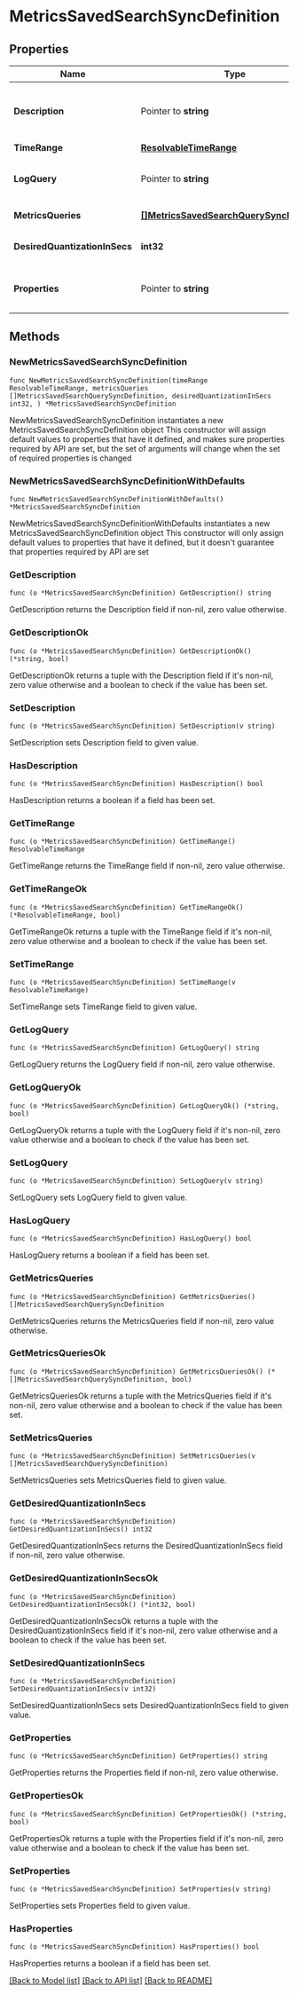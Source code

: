 # MetricsSavedSearchSyncDefinition

## Properties

Name | Type | Description | Notes
------------ | ------------- | ------------- | -------------
**Description** | Pointer to **string** | Item description in the content library. | [optional] 
**TimeRange** | [**ResolvableTimeRange**](ResolvableTimeRange.md) |  | 
**LogQuery** | Pointer to **string** | Query used to add an overlay to the chart. | [optional] 
**MetricsQueries** | [**[]MetricsSavedSearchQuerySyncDefinition**](MetricsSavedSearchQuerySyncDefinition.md) | Metrics queries. | 
**DesiredQuantizationInSecs** | **int32** | Desired quantization in seconds. | 
**Properties** | Pointer to **string** | Chart properties. This field is optional. | [optional] 

## Methods

### NewMetricsSavedSearchSyncDefinition

`func NewMetricsSavedSearchSyncDefinition(timeRange ResolvableTimeRange, metricsQueries []MetricsSavedSearchQuerySyncDefinition, desiredQuantizationInSecs int32, ) *MetricsSavedSearchSyncDefinition`

NewMetricsSavedSearchSyncDefinition instantiates a new MetricsSavedSearchSyncDefinition object
This constructor will assign default values to properties that have it defined,
and makes sure properties required by API are set, but the set of arguments
will change when the set of required properties is changed

### NewMetricsSavedSearchSyncDefinitionWithDefaults

`func NewMetricsSavedSearchSyncDefinitionWithDefaults() *MetricsSavedSearchSyncDefinition`

NewMetricsSavedSearchSyncDefinitionWithDefaults instantiates a new MetricsSavedSearchSyncDefinition object
This constructor will only assign default values to properties that have it defined,
but it doesn't guarantee that properties required by API are set

### GetDescription

`func (o *MetricsSavedSearchSyncDefinition) GetDescription() string`

GetDescription returns the Description field if non-nil, zero value otherwise.

### GetDescriptionOk

`func (o *MetricsSavedSearchSyncDefinition) GetDescriptionOk() (*string, bool)`

GetDescriptionOk returns a tuple with the Description field if it's non-nil, zero value otherwise
and a boolean to check if the value has been set.

### SetDescription

`func (o *MetricsSavedSearchSyncDefinition) SetDescription(v string)`

SetDescription sets Description field to given value.

### HasDescription

`func (o *MetricsSavedSearchSyncDefinition) HasDescription() bool`

HasDescription returns a boolean if a field has been set.

### GetTimeRange

`func (o *MetricsSavedSearchSyncDefinition) GetTimeRange() ResolvableTimeRange`

GetTimeRange returns the TimeRange field if non-nil, zero value otherwise.

### GetTimeRangeOk

`func (o *MetricsSavedSearchSyncDefinition) GetTimeRangeOk() (*ResolvableTimeRange, bool)`

GetTimeRangeOk returns a tuple with the TimeRange field if it's non-nil, zero value otherwise
and a boolean to check if the value has been set.

### SetTimeRange

`func (o *MetricsSavedSearchSyncDefinition) SetTimeRange(v ResolvableTimeRange)`

SetTimeRange sets TimeRange field to given value.


### GetLogQuery

`func (o *MetricsSavedSearchSyncDefinition) GetLogQuery() string`

GetLogQuery returns the LogQuery field if non-nil, zero value otherwise.

### GetLogQueryOk

`func (o *MetricsSavedSearchSyncDefinition) GetLogQueryOk() (*string, bool)`

GetLogQueryOk returns a tuple with the LogQuery field if it's non-nil, zero value otherwise
and a boolean to check if the value has been set.

### SetLogQuery

`func (o *MetricsSavedSearchSyncDefinition) SetLogQuery(v string)`

SetLogQuery sets LogQuery field to given value.

### HasLogQuery

`func (o *MetricsSavedSearchSyncDefinition) HasLogQuery() bool`

HasLogQuery returns a boolean if a field has been set.

### GetMetricsQueries

`func (o *MetricsSavedSearchSyncDefinition) GetMetricsQueries() []MetricsSavedSearchQuerySyncDefinition`

GetMetricsQueries returns the MetricsQueries field if non-nil, zero value otherwise.

### GetMetricsQueriesOk

`func (o *MetricsSavedSearchSyncDefinition) GetMetricsQueriesOk() (*[]MetricsSavedSearchQuerySyncDefinition, bool)`

GetMetricsQueriesOk returns a tuple with the MetricsQueries field if it's non-nil, zero value otherwise
and a boolean to check if the value has been set.

### SetMetricsQueries

`func (o *MetricsSavedSearchSyncDefinition) SetMetricsQueries(v []MetricsSavedSearchQuerySyncDefinition)`

SetMetricsQueries sets MetricsQueries field to given value.


### GetDesiredQuantizationInSecs

`func (o *MetricsSavedSearchSyncDefinition) GetDesiredQuantizationInSecs() int32`

GetDesiredQuantizationInSecs returns the DesiredQuantizationInSecs field if non-nil, zero value otherwise.

### GetDesiredQuantizationInSecsOk

`func (o *MetricsSavedSearchSyncDefinition) GetDesiredQuantizationInSecsOk() (*int32, bool)`

GetDesiredQuantizationInSecsOk returns a tuple with the DesiredQuantizationInSecs field if it's non-nil, zero value otherwise
and a boolean to check if the value has been set.

### SetDesiredQuantizationInSecs

`func (o *MetricsSavedSearchSyncDefinition) SetDesiredQuantizationInSecs(v int32)`

SetDesiredQuantizationInSecs sets DesiredQuantizationInSecs field to given value.


### GetProperties

`func (o *MetricsSavedSearchSyncDefinition) GetProperties() string`

GetProperties returns the Properties field if non-nil, zero value otherwise.

### GetPropertiesOk

`func (o *MetricsSavedSearchSyncDefinition) GetPropertiesOk() (*string, bool)`

GetPropertiesOk returns a tuple with the Properties field if it's non-nil, zero value otherwise
and a boolean to check if the value has been set.

### SetProperties

`func (o *MetricsSavedSearchSyncDefinition) SetProperties(v string)`

SetProperties sets Properties field to given value.

### HasProperties

`func (o *MetricsSavedSearchSyncDefinition) HasProperties() bool`

HasProperties returns a boolean if a field has been set.


[[Back to Model list]](../README.md#documentation-for-models) [[Back to API list]](../README.md#documentation-for-api-endpoints) [[Back to README]](../README.md)


